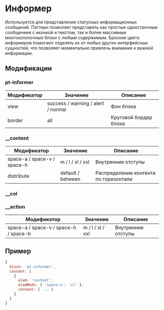 # Информер
Используется для представления статусных информационных сообщений. Паттерн позволяет представить как простые однострочные сообщениея с иконкой и текстом, так и более массивные многоколоночные блоки с любым содержимым. Броские цвета информеров помогают отделять их от любых других интерфейсных сущностей, что позволяет моментально привлечь внимание к важной информации.

## Модификации

### pt-informer

| Модификатор | Значение                           | Описание                |  
| ----------- | ---------------------------------- | ----------------------- |
| view        | success / warning / alert / normal | Фон блока               |
| border      | all                                | Круговой бордер блока   |

### __content

| Модификатор                 | Значение                        | Описание                                   |  
| --------------------------- | ------------------------------- | ------------------------------------------ |
| space-a / space-v / space-h | m / l / xl / xxl                | Внутренние отступы                         |
| distribute                  | default / between               | Распределение контента по горизонтали      |

### __col


### __action

| Модификатор                           | Значение                        | Описание                                   |  
| ------------------------------------- | ------------------------------- | ------------------------------------------ |
| space-a / space-v / space-h / space-b | m / l / xl / xxl                | Внутренние отступы                         |


## Пример

```javascript
{
  block: 'pt-informer',
  content: [
    {
      elem: 'content',
      elemMods: { 'space-a': 'xl' },
      content: [ ... ]
    }
  ]
}
```
